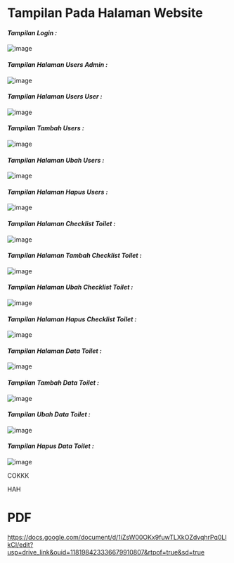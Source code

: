 # Tampilan Pada Halaman Website

#### _Tampilan Login :_

![image](https://github.com/Aliyahasmarani/CT_8/assets/115197672/c8e313f0-e5c7-4ce4-89c9-d6801826125f)

#### _Tampilan Halaman Users Admin :_

![image](https://github.com/Aliyahasmarani/CT_8/assets/115197672/6be2fbed-a505-4dce-b3f7-0313867d0017)

#### _Tampilan Halaman Users User :_

![image](https://github.com/Aliyahasmarani/CT_KEL8/assets/115197672/ee5eefb1-1d32-4726-9fe3-25ba39b07fac)

#### _Tampilan Tambah Users :_

![image](https://github.com/Aliyahasmarani/CT_8/assets/115197672/94115575-5391-48df-98cf-11614b303bc2)


#### _Tampilan Halaman Ubah Users :_

![image](https://github.com/Aliyahasmarani/CT_KEL8/assets/115197672/606f1e31-b822-4e0f-8b6d-b9df1fa60def)

#### _Tampilan Halaman Hapus Users :_

![image](https://github.com/Aliyahasmarani/CT_KEL8/assets/115197672/9380c938-f48e-4748-979f-c7f5b4b46741)

#### _Tampilan Halaman Checklist Toilet :_

![image](https://github.com/Aliyahasmarani/CT_KEL8/assets/115197672/46529c2f-ad00-46df-a8f5-56963a5e1f7d)

#### _Tampilan Halaman Tambah Checklist Toilet :_

![image](https://github.com/Aliyahasmarani/CT_KEL8/assets/115197672/81efab9f-e8b7-4d79-a5e2-846240e9d528)

#### _Tampilan Halaman Ubah Checklist Toilet :_

![image](https://github.com/Aliyahasmarani/CT_KEL8/assets/115197672/7631615c-37d5-4c2c-95be-fa46ccc05c2d)

#### _Tampilan Halaman Hapus Checklist Toilet :_

![image](https://github.com/Aliyahasmarani/CT_KEL8/assets/115197672/f3686741-aabd-41b7-9f46-a8896ae78b1c)

#### _Tampilan Halaman Data Toilet :_

![image](https://github.com/Aliyahasmarani/CT_KEL8/assets/115197672/44b431ef-9361-4366-a34d-dfa53357c6b5)

#### _Tampilan Tambah Data Toilet :_

![image](https://github.com/Aliyahasmarani/CT_KEL8/assets/115197672/cb4c10a9-620e-4abc-ac83-ae7bddb0c6b6)

#### _Tampilan Ubah Data Toilet :_

![image](https://github.com/Aliyahasmarani/CT_KEL8/assets/115197672/cbbf371b-1c01-4dc1-b9b6-946e34e125e7)

#### _Tampilan Hapus Data Toilet :_

![image](https://github.com/Aliyahasmarani/CT_KEL8/assets/115197672/b1a05724-e473-4dd1-a87b-6012a884198a)



COKKK


HAH


# PDF

https://docs.google.com/document/d/1iZsW00OKx9fuwTLXkOZdvqhrPq0LlkCI/edit?usp=drive_link&ouid=118198423336679910807&rtpof=true&sd=true
